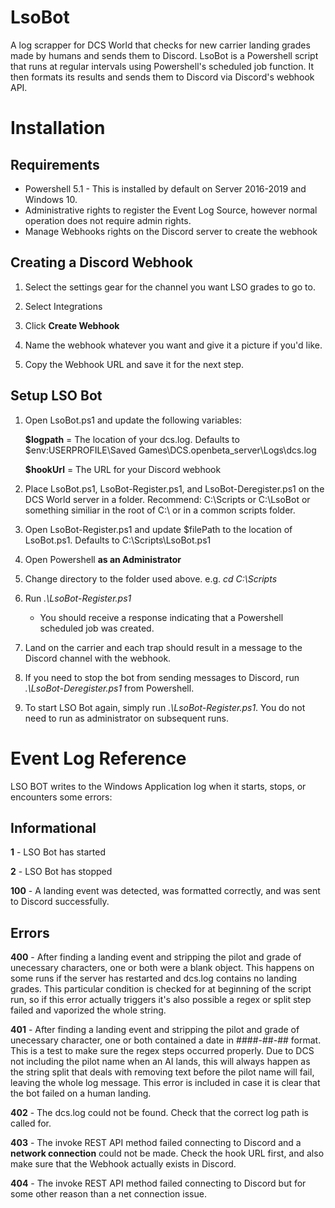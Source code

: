 # LsoBot
A log scrapper for DCS World that checks for new carrier landing grades made by humans and sends them to Discord. LsoBot is a Powershell script that runs at regular intervals using Powershell's scheduled job function. It then formats its results and sends them to Discord via Discord's webhook API. 

# Installation

## Requirements

* Powershell 5.1 - This is installed by default on Server 2016-2019 and Windows 10.
* Administrative rights to register the Event Log Source, however normal operation does not require admin rights.
* Manage Webhooks rights on the Discord server to create the webhook

## Creating a Discord Webhook

1. Select the settings gear for the channel you want LSO grades to go to.

2. Select Integrations

4. Click **Create Webhook**

5. Name the webhook whatever you want and give it a picture if you'd like. 

6. Copy the Webhook URL and save it for the next step.


## Setup LSO Bot

1. Open LsoBot.ps1 and update the following variables:

    **$logpath** = The location of your dcs.log. Defaults to $env:USERPROFILE\Saved Games\DCS.openbeta_server\Logs\dcs.log
  
    **$hookUrl** = The URL for your Discord webhook

2. Place LsoBot.ps1, LsoBot-Register.ps1, and LsoBot-Deregister.ps1 on the DCS World server in a folder. Recommend: C:\Scripts or C:\LsoBot or something similiar in the root of C:\ or in a common scripts folder.

3. Open LsoBot-Register.ps1 and update $filePath to the location of LsoBot.ps1. Defaults to C:\Scripts\LsoBot.ps1

4. Open Powershell **as an Administrator**

5. Change directory to the folder used above. e.g. *cd C:\Scripts*

6. Run *.\LsoBot-Register.ps1* 

   * You should receive a response indicating that a Powershell scheduled job was created.

7. Land on the carrier and each trap should result in a message to the Discord channel with the webhook.

8. If you need to stop the bot from sending messages to Discord, run *.\LsoBot-Deregister.ps1* from Powershell. 

9. To start LSO Bot again, simply run *.\LsoBot-Register.ps1*. You do not need to run as administrator on subsequent runs. 

# Event Log Reference
LSO BOT writes to the Windows Application log when it starts, stops, or encounters some errors:

## Informational

**1** - LSO Bot has started

**2** - LSO Bot has stopped

**100** - A landing event was detected, was formatted correctly, and was sent to Discord successfully.

## Errors
**400** - After finding a landing event and stripping the pilot and grade of unecessary characters, one or both were a blank object. This happens on some runs if the server has restarted and dcs.log contains no landing grades. This particular condition is checked for at beginning of the script run, so if this error actually triggers it's also possible a regex or split step failed and vaporized the whole string.

**401** - After finding a landing event and stripping the pilot and grade of unecessary character, one or both contained a date in ####-##-## format. This is a test to make sure the regex steps occurred properly. Due to DCS not including the pilot name when an AI lands, this will always happen as the string split that deals with removing text before the pilot name will fail, leaving the whole log message. This error is included in case it is clear that the bot failed on a human landing.

**402** - The dcs.log could not be found. Check that the correct log path is called for.

**403** - The invoke REST API method failed connecting to Discord and a **network connection** could not be made. Check the hook URL first, and also make sure that the Webhook actually exists in Discord.

**404** - The invoke REST API method failed connecting to Discord but for some other reason than a net connection issue.
